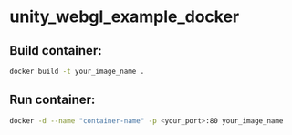# unity_webgl_example_docker

## Build container:
```bash
docker build -t your_image_name .
```

## Run container:
```bash
docker -d --name "container-name" -p <your_port>:80 your_image_name
```
